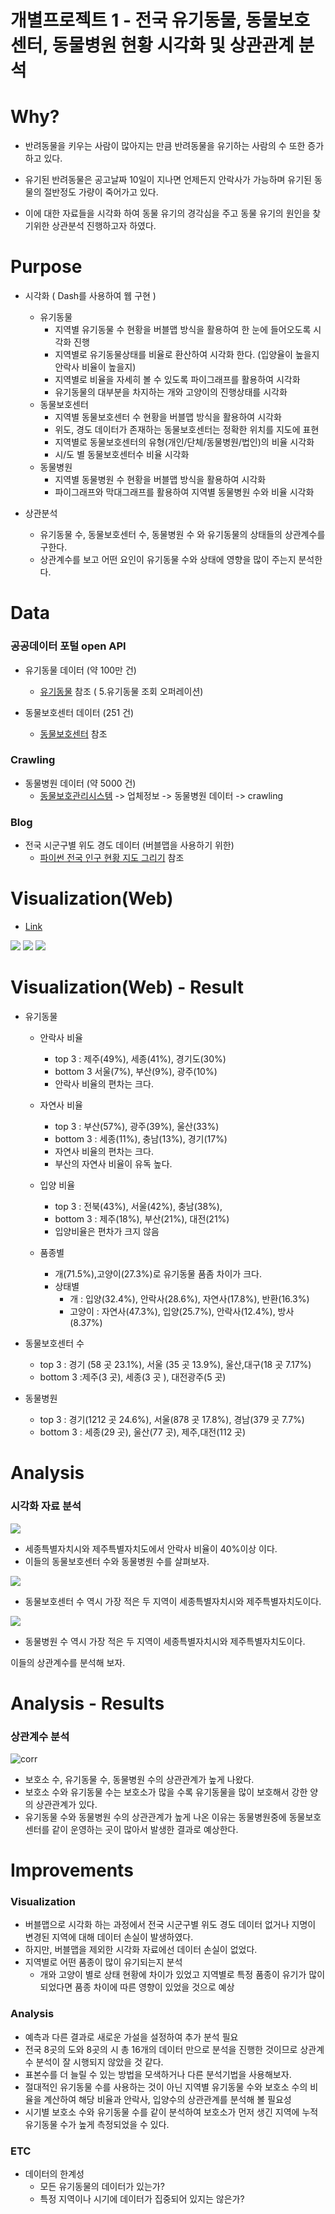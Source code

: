 # 개별프로젝트 1 - 전국 유기동물, 동물보호센터, 동물병원 현황 시각화 및 상관관계 분석

# Why?

-   반려동물을 키우는 사람이 많아지는 만큼 반려동물을 유기하는 사람의 수 또한 증가하고 있다.

-   유기된 반려동물은 공고날짜 10일이 지나면 언제든지 안락사가 가능하며 유기된 동물의 절반정도 가량이 죽어가고 있다.

-   이에 대한 자료들을 시각화 하여 동물 유기의 경각심을 주고 동물 유기의 원인을 찾기위한 상관분석 진행하고자 하였다.

# Purpose

-   시각화 ( Dash를 사용하여 웹 구현 )

    -   유기동물
        -   지역별 유기동물 수 현황을 버블맵 방식을 활용하여 한 눈에 들어오도록 시각화 진행
        -   지역별로 유기동물상태를 비율로 환산하여 시각화 한다. (입양율이 높을지 안락사 비율이 높을지)
        -   지역별로 비율을 자세히 볼 수 있도록 파이그래프를 활용하여 시각화
        -   유기동물의 대부분을 차지하는 개와 고양이의 진행상태를 시각화
    -   동물보호센터
        -   지역별 동물보호센터 수 현황을 버블맵 방식을 활용하여 시각화
        -   위도, 경도 데이터가 존재하는 동물보호센터는 정확한 위치를 지도에 표현
        -   지역별로 동물보호센터의 유형(개인/단체/동물병원/법인)의 비율 시각화
        -   시/도 별 동물보호센터수 비율 시각화
    -   동물병원
        -   지역별 동물병원 수 현황을 버블맵 방식을 활용하여 시각화
        -   파이그래프와 막대그래프를 활용하여 지역별 동물병원 수와 비율 시각화

-   상관분석
    -   유기동물 수, 동물보호센터 수, 동물병원 수 와 유기동물의 상태들의 상관계수를 구한다.
    -   상관계수를 보고 어떤 요인이 유기동물 수와 상태에 영향을 많이 주는지 분석한다.

# Data

### 공공데이터 포털 open API

-   유기동물 데이터 (약 100만 건)
    -   [유기동물](./files/유기동물.docx) 참조 ( 5.유기동물 조회 오퍼레이션)
-   동물보호센터 데이터 (251 건)

    -   [동물보호센터](./files/동물보호센터.docx) 참조

### Crawling

-   동물병원 데이터 (약 5000 건)
    -   [동물보호관리시스템](https://www.animal.go.kr/) -> 업체정보 -> 동물병원 데이터 -> crawling

### Blog

-   전국 시군구별 위도 경도 데이터 (버블맵을 사용하기 위한)
    -   [파이썬 전국 인구 현황 지도 그리기](https://mkjjo.github.io/python/2019/08/18/korea_population.html) 참조

# Visualization(Web)

-   [Link](http://112.167.165.36:7778/)

![](./files/web_tab1.png)
![](./files/web_tab2.png)
![](./files/web_tab3.png)

# Visualization(Web) - Result

-   유기동물

    -   안락사 비율

        -   top 3 : 제주(49%), 세종(41%), 경기도(30%)
        -   bottom 3 서울(7%), 부산(9%), 광주(10%)
        -   안락사 비율의 편차는 크다.

    -   자연사 비율

        -   top 3 : 부산(57%), 광주(39%), 울산(33%)
        -   bottom 3 : 세종(11%), 충남(13%), 경기(17%)
        -   자연사 비율의 편차는 크다.
        -   부산의 자연사 비율이 유독 높다.

    -   입양 비율

        -   top 3 : 전북(43%), 서울(42%), 충남(38%),
        -   bottom 3 : 제주(18%), 부산(21%), 대전(21%)
        -   입양비율은 편차가 크지 않음

    -   품종별
        -   개(71.5%),고양이(27.3%)로 유기동물 품좀 차이가 크다.
        -   상태별
            -   개 : 입양(32.4%), 안락사(28.6%), 자연사(17.8%), 반환(16.3%)
            -   고양이 : 자연사(47.3%), 입양(25.7%), 안락사(12.4%), 방사(8.37%)

-   동물보호센터 수

    -   top 3 : 경기 (58 곳 23.1%), 서울 (35 곳 13.9%), 울산,대구(18 곳 7.17%)
    -   bottom 3 :제주(3 곳), 세종(3 곳 ), 대전광주(5 곳)

-   동물병원
    -   top 3 : 경기(1212 곳 24.6%), 서울(878 곳 17.8%), 경남(379 곳 7.7%)
    -   bottom 3 : 세종(29 곳), 울산(77 곳), 제주,대전(112 곳)

# Analysis

### 시각화 자료 분석

![](./files/death.PNG)

-   세종특별자치시와 제주특별자치도에서 안락사 비율이 40%이상 이다.
-   이들의 동물보호센터 수와 동물병원 수를 살펴보자.

![](./files/center.PNG)

-   동물보호센터 수 역시 가장 적은 두 지역이 세종특별자치시와 제주특별자치도이다.

![](./files/hospital.PNG)

-   동물병원 수 역시 가장 적은 두 지역이 세종특별자치시와 제주특별자치도이다.

이들의 상관계수를 분석해 보자.

# Analysis - Results

### 상관계수 분석

![corr](./files/corr.png)

-   보호소 수, 유기동물 수, 동물병원 수의 상관관계가 높게 나왔다.
-   보호소 수와 유기동물 수는 보호소가 많을 수록 유기동물을 많이 보호해서 강한 양의 상관관계가 있다.
-   유기동물 수와 동물병원 수의 상관관계가 높게 나온 이유는 동물병원중에 동물보호센터를 같이 운영하는 곳이 많아서 발생한 결과로 예상한다.

# Improvements

### Visualization

-   버블맵으로 시각화 하는 과정에서 전국 시군구별 위도 경도 데이터 없거나 지명이 변경된 지역에 대해 데이터 손실이 발생하였다.
-   하지만, 버블맵을 제외한 시각화 자료에선 데이터 손실이 없었다.
-   지역별로 어떤 품종이 많이 유기되는지 분석
    -   개와 고양이 별로 상태 현황에 차이가 있었고 지역별로 특정 품종이 유기가 많이 되었다면 품종 차이에 따른 영향이 있었을 것으로 예상

### Analysis

-   예측과 다른 결과로 새로운 가설을 설정하여 추가 분석 필요
-   전국 8곳의 도와 8곳의 시 총 16개의 데이터 만으로 분석을 진행한 것이므로 상관계수 분석이 잘 시행되지 않았을 것 같다.
-   표본수를 더 늘릴 수 있는 방법을 모색하거나 다른 분석기법을 사용해보자.
-   절대적인 유기동물 수를 사용하는 것이 아닌 지역별 유기동물 수와 보호소 수의 비율을 계산하여 해당 비율과 안락사, 입양수의 상관관계를 분석해 볼 필요성
-   시기별 보호소 수와 유기동물 수를 같이 분석하여 보호소가 먼저 생긴 지역에 누적 유기동물 수가 높게 측정되었을 수 있다.

### ETC

-   데이터의 한계성
    -   모든 유기동물의 데이터가 있는가?
    -   특정 지역이나 시기에 데이터가 집중되어 있지는 않은가?
